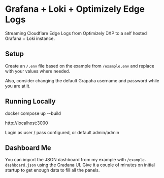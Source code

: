 # Grafana + Loki + Optimizely Edge Logs

Streaming Cloudflare Edge Logs from Optimizely DXP to a self hosted Grafana + Loki instance.

## Setup

Create an `/.env` file based on the example from `/example.env` and replace with your values where needed. 

Also, consider changing the default Grapaha username and password while you are at it.

## Running Locally

docker compose up --build

http://localhost:3000

Login as user / pass configured, or default admin/admin

## Dashboard Me

You can import the JSON dashboard from my example with `/example-dashboard.json` using the Gradana UI. Give it a couple of minutes on initial startup to get enough data to fill all the panels.